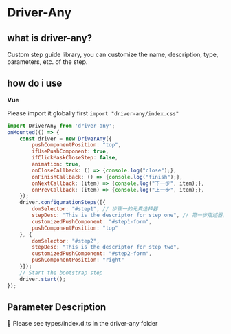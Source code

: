 # Driver-Any

## what is driver-any?

Custom step guide library, you can customize the name, description, type, parameters, etc. of the step.

## how do i use

**Vue**

Please import it globally first ```import "driver-any/index.css"```

```js
import DriverAny from 'driver-any';
onMounted(() => {
    const driver = new DriverAny({
        pushComponentPosition: "top",
        ifUsePushComponent: true,
        ifClickMaskCloseStep: false,
        animation: true,
        onCloseCallback: () => {console.log("close");},
        onFinishCallback: () => {console.log("finish");},
        onNextCallback: (item) => {console.log("下一步", item);},
        onPrevCallback: (item) => {console.log("上一步", item);},
    });
    driver.configurationSteps([{
        domSelector: "#step1", // 步骤一的元素选择器
        stepDesc: "This is the descriptor for step one", // 第一步描述器具
        customizedPushComponent: "#step1-form",
        pushComponentPosition: "top"
    }, {
        domSelector: "#step2",
        stepDesc: "This is the descriptor for step two",
        customizedPushComponent: "#step2-form",
        pushComponentPosition: "right"
    }]);
    // Start the bootstrap step
    driver.start();
});
```

## Parameter Description

🤞 Please see types/index.d.ts in the driver-any folder